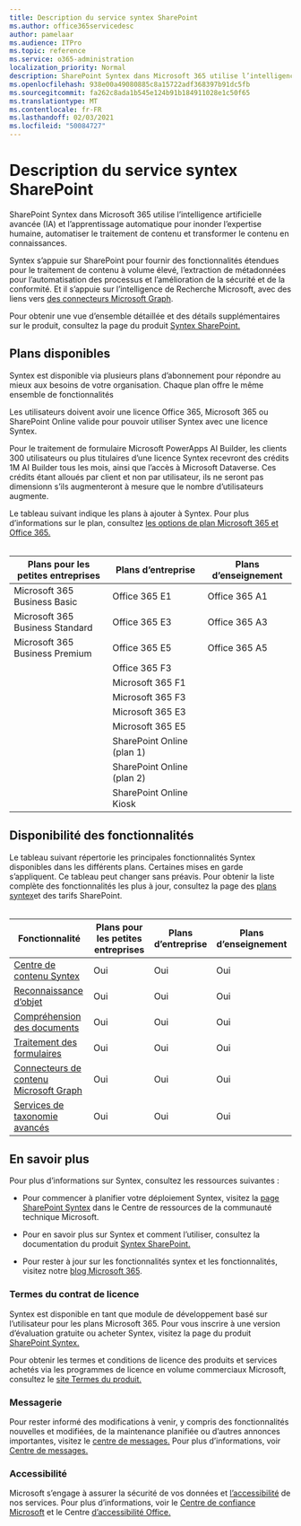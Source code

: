 ```yaml
---
title: Description du service syntex SharePoint
ms.author: office365servicedesc
author: pamelaar
ms.audience: ITPro
ms.topic: reference
ms.service: o365-administration
localization_priority: Normal
description: SharePoint Syntex dans Microsoft 365 utilise l’intelligence artificielle avancée (IA) et l’apprentissage automatique pour inonder l’expertise humaine, automatiser le traitement de contenu et transformer le contenu en connaissances.
ms.openlocfilehash: 938e00a49080885c8a15722adf368397b91dc5fb
ms.sourcegitcommit: fa262c8ada1b545e124b91b184911028e1c50f65
ms.translationtype: MT
ms.contentlocale: fr-FR
ms.lasthandoff: 02/03/2021
ms.locfileid: "50084727"
---
```

# <a name="sharepoint-syntex-service-description"></a>Description du service syntex SharePoint 

SharePoint Syntex dans Microsoft 365 utilise l’intelligence artificielle avancée (IA) et l’apprentissage automatique pour inonder l’expertise humaine, automatiser le traitement de contenu et transformer le contenu en connaissances.

Syntex s’appuie sur SharePoint pour fournir des fonctionnalités étendues pour le traitement de contenu à volume élevé, l’extraction de métadonnées pour l’automatisation des processus et l’amélioration de la sécurité et de la conformité. Et il s’appuie sur l’intelligence de Recherche Microsoft, avec des liens vers [des connecteurs Microsoft Graph](/microsoftsearch/connectors-overview).

Pour obtenir une vue d’ensemble détaillée et des détails supplémentaires sur le produit, consultez la page du produit [Syntex SharePoint.](https://aka.ms/sharepointsyntex)

## <a name="available-plans"></a>Plans disponibles

Syntex est disponible via plusieurs plans d’abonnement pour répondre au mieux aux besoins de votre organisation. Chaque plan offre le même ensemble de fonctionnalités

Les utilisateurs doivent avoir une licence Office 365, Microsoft 365 ou SharePoint Online valide pour pouvoir utiliser Syntex avec une licence Syntex.

Pour le traitement de formulaire Microsoft PowerApps AI Builder, les clients 300 utilisateurs ou plus titulaires d’une licence Syntex recevront des crédits 1M AI Builder tous les mois, ainsi que l’accès à Microsoft Dataverse. Ces crédits étant alloués par client et non par utilisateur, ils ne seront pas dimensionn s’ils augmenteront à mesure que le nombre d’utilisateurs augmente.

Le tableau suivant indique les plans à ajouter à Syntex. Pour plus d’informations sur le plan, consultez [les options de plan Microsoft 365 et Office 365.](https://docs.microsoft.com/office365/servicedescriptions/office-365-platform-service-description/office-365-plan-options)<br><br>


| Plans pour les petites entreprises            | Plans d’entreprise         | Plans d’enseignement     |
| ------------------------------- | ------------------------ | ------------------- |
| Microsoft 365 Business Basic    | Office 365 E1            | Office 365 A1       |
| Microsoft 365 Business Standard | Office 365 E3            | Office 365 A3       |
| Microsoft 365 Business Premium  | Office 365 E5            | Office 365 A5       |
|                                 | Office 365 F3            |                     |
|                                 | Microsoft 365 F1         |                     |
|                                 | Microsoft 365 F3         |                     |
|                                 | Microsoft 365 E3         |                     |
|                                 | Microsoft 365 E5         |                     |
|                                 | SharePoint Online (plan 1) |                     |
|                                 | SharePoint Online (plan 2) |                     |
|                                 | SharePoint Online Kiosk  |                     |

## <a name="feature-availability"></a>Disponibilité des fonctionnalités

Le tableau suivant répertorie les principales fonctionnalités Syntex disponibles dans les différents plans. Certaines mises en garde s’appliquent. Ce tableau peut changer sans préavis. Pour obtenir la liste complète des fonctionnalités les plus à jour, consultez la page des [plans syntex](https://www.microsoft.com/microsoft-365/enterprise/sharepoint-syntex)et des tarifs SharePoint.<br><br>

| Fonctionnalité | Plans pour les petites entreprises | Plans d’entreprise | Plans d’enseignement |
|--|--|--|--|
| [Centre de contenu Syntex](sharepoint-syntex-features.md#syntex-content-center) | Oui | Oui | Oui |
| [Reconnaissance d’objet](sharepoint-syntex-features.md#object-recognition) | Oui | Oui | Oui |
| [Compréhension des documents](sharepoint-syntex-features.md#document-understanding) | Oui | Oui | Oui |
| [Traitement des formulaires](sharepoint-syntex-features.md#form-processing) | Oui | Oui | Oui |
| [Connecteurs de contenu Microsoft Graph](sharepoint-syntex-features.md#microsoft-graph-content-connectors) | Oui | Oui | Oui |
| [Services de taxonomie avancés](sharepoint-syntex-features.md#advanced-taxonomy-services) | Oui | Oui | Oui |

## <a name="learn-more"></a>En savoir plus

Pour plus d’informations sur Syntex, consultez les ressources suivantes :

  - Pour commencer à planifier votre déploiement Syntex, visitez la [page SharePoint Syntex](https://resources.techcommunity.microsoft.com/sharepoint-syntex/) dans le Centre de ressources de la communauté technique Microsoft.

  - Pour en savoir plus sur Syntex et comment l’utiliser, consultez la documentation du produit [Syntex SharePoint.](/microsoft-365/contentunderstanding/)

  - Pour rester à jour sur les fonctionnalités syntex et les fonctionnalités, visitez notre [blog Microsoft 365](https://go.microsoft.com/fwlink/?linkid=2084915).

### <a name="licensing-terms"></a>Termes du contrat de licence

Syntex est disponible en tant que module de développement basé sur l’utilisateur pour les plans Microsoft 365. Pour vous inscrire à une version d’évaluation gratuite ou acheter Syntex, visitez la page du produit [SharePoint Syntex.](https://aka.ms/sharepointsyntex)

Pour obtenir les termes et conditions de licence des produits et services achetés via les programmes de licence en volume commerciaux Microsoft, consultez le [site Termes du produit.](https://www.microsoft.com/licensing/terms/)

### <a name="messaging"></a>Messagerie 

Pour rester informé des modifications à venir, y compris des fonctionnalités nouvelles et modifiées, de la maintenance planifiée ou d’autres annonces importantes, visitez le [centre de messages.](https://go.microsoft.com/fwlink/p/?linkid=2070717) Pour plus d’informations, voir [Centre de messages.](/microsoft-365/admin/manage/message-center)

### <a name="accessibility"></a>Accessibilité

Microsoft s’engage à assurer la sécurité de vos données et [l’accessibilité](https://www.microsoft.com/trust-center/compliance/accessibility) de nos services. Pour plus d’informations, voir le [Centre de confiance Microsoft](https://www.microsoft.com/trust-center) et le Centre [d’accessibilité Office.](https://support.office.com/article/ecab0fcf-d143-4fe8-a2ff-6cd596bddc6d)
